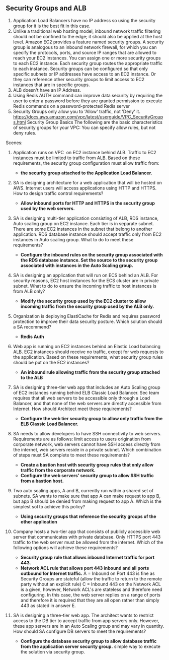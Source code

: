  ## Security Groups and ALB

  1. Application Load Balancers have no IP address so using the security group for it is the best fit in this case.
  2. Unlike a traditional web hosting model, inbound network traffic filtering should not be confined to the edge; it should also be applied at the host level. Amazon EC2 provides a feature named security groups. A security group is analogous to an inbound network firewall, for which you can specify the protocols, ports, and source
  IP ranges that are allowed to reach your EC2 instances. You can assign one or more security groups to each EC2 instance. Each security group routes the appropriate traffic to each instance. Security groups can be configured so that only specific subnets or IP addresses have access to an EC2 instance. Or they can reference other security groups to limit access to EC2 instances that are in specific groups.
  3. ALB doesn't have an IP Address.
  4. Using Redis AUTH command can improve data security by requiring the user to enter a password before they are granted permission to execute Redis commands on a password-protected Redis server
  5. Security Groups only allow you to 'Allow' traffic, not 'Deny' it.
  https://docs.aws.amazon.com/vpc/latest/userguide/VPC_SecurityGroups.html
   Security Group Basics
   The following are the basic characteristics of security groups for your VPC:
   You can specify allow rules, but not deny rules.

  Scenes:

  1. Application runs on VPC  on EC2 instance behind ALB. Traffic to EC2 instances must be limited to traffic from ALB. Based on these requirements, the security group configuration must allow traffic from:
       - **the security group attached to the Application Load Balancer.**

  2. SA is designing architecture for a web application that will be hosted on AWS. Internet users will access applications using HTTP and HTTPS. How to design traffic control requirements?
        - **Allow inbound ports for HTTP and HTTPS in the security group used by the web servers.**
  
  3. SA is designing multi-tier application consisting of ALB, RDS instance, Auto scaling group on EC2 instance. Each tier is in separate subnet. There are some EC2 instances in the subnet that belong to another application. RDS database instance should accept traffic only from EC2 instances in Auto scaling group. What to do to meet these requirements?
        - **Configure the inbound rules on the security group associated with the RDS database instance. Set the source to the security group associated with instances in the Auto Scaling group.**
  
  4. SA is designing an application that will run on ECS behind an ALB. For security reasons, EC2 host instances for the ECS cluster are in private subnet. What to do to ensure the incoming traffic to host instances is from ALB only?
        - **Modify the security group used by the EC2 cluster to allow incoming traffic from the security group used by the ALB only.**
  
  5. Organization is deploying ElastiCache for Redis and requires password protection to improve their data security posture. Which solution should a SA recommend?
        - **Redis Auth**
  
  6. Web app is running on EC2 instances behind an Elastic Load balancing ALB. EC2 instances should receive no traffic, except for web requests to the application. Based on these requirements, what security group rules should be put on the EC2 instances?
       - **An inbound rule allowing traffic from the security group attached to the ALB**

  7. SA is designing three-tier web app that includes an Auto Scaling group of EC2 instances running behind ELB Classic Load Balancer. Sec team requires that all web servers to be accessible only through a Load Balancer, and that none of the web servers are directly accessible from Internet. How should Architect meet these requirements?
       - **Configure the web tier security group to allow only traffic from the ELB Classic Load Balancer.**
  
  8. SA needs to allow developers to have SSH connectivity to web servers. Requirements are as follows: limit access to users origination from corporate network, web servers cannot have SSH access directly from the internet, web servers reside in a private subnet. Which combination of steps must SA complete to meet these requirements?
        - **Create a bastion host with security group rules that only allow traffic from the corporate network.**
        - **Configure the web servers' security group to allow SSH traffic from a bastion host.**
  
  9. Two auto scaling apps, A and B, currently run within a shared set of subnets. SA wants to make sure that app A can make request to app B, but app B should be denied from making request to app A. Which is the simplest sol to achieve this policy?
        - **Using security groups that reference the security groups of the other application**
  
  10. Company hosts a two-tier app that consists of publicly accessible web server that communicates with private database. Only HTTPS port 443 traffic to the web server must be allowed from the internet. Which of the following options will achieve these requirements?
        - **Security group rule that allows inbound Internet traffic for port 443.**
        - **Network ACL rule that allows port 443 inbound and all ports outbound for Internet traffic.**
      A = Inbound on Port 443 is fine as Security Groups are stateful (allow the traffic to return to the remote party without an explicit rule)
      C = Inbound 443 on the Network ACL is a given, however, Network ACL's are stateless and therefore need configuring. In this case, the web server replies on a range of ports and therefore it is required that they are all open rather than simply 443 as stated in answer E.

  11. SA is designing a three-tier web app. The architect wants to restrict access to the DB tier to accept traffic from app servers only. However, these app servers are in an Auto Scaling group and may vary in quantity. How should SA configure DB servers to meet the requirements?
        - **Configure the database security group to allow database traffic from the application server security group.**
        simple way to execute the solution via security group.

